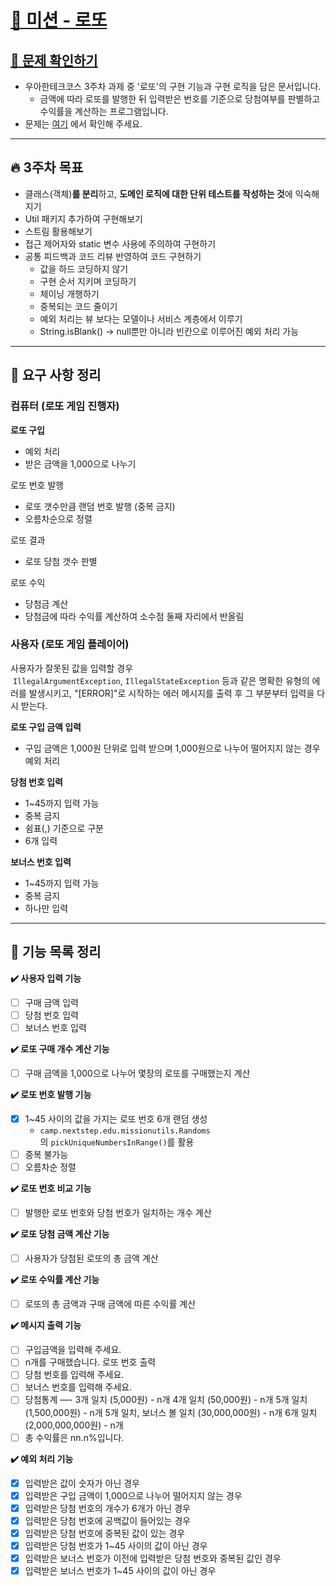 # [💸 미션 - 로또](https://github.com/coenfflOo/java-lotto-6)

## **[👀 문제 확인하기](https://github.com/woowacourse-precourse/java-lotto-6)**

- 우아한테크코스 3주차 과제 중 '로또'의 구현 기능과 구현 로직을 담은 문서입니다.
    - 금액에 따라 로또를 발행한 뒤 입력받은 번호를 기준으로 당첨여부를 판별하고 수익률을 계산하는 프로그램입니다.
- 문제는 [여기](https://github.com/woowacourse-precourse/java-lotto-6) 에서 확인해 주세요.

---

## **🔥 3주차 목표**

- 클래스(객체)**를 분리**하고, **도메인 로직에 대한 단위 테스트를 작성하는 것**에 익숙해지기
- Util 패키지 추가하여 구현해보기
- 스트림 활용해보기
- 접근 제어자와 static 변수 사용에 주의하여 구현하기
- 공통 피드백과 코드 리뷰 반영하여 코드 구현하기
    - 값을 하드 코딩하지 않기
    - 구현 순서 지키며 코딩하기
    - 체이닝 개행하기
    - 중복되는 코드 줄이기
    - 예외 처리는 뷰 보다는 모델이나 서비스 계층에서 이루기
    - String.isBlank() → null뿐만 아니라 빈칸으로 이루어진 예외 처리 가능

---

## **📝 요구 사항 정리**

### **컴퓨터 (로또 게임 진행자)**

**로또 구입**

- 예외 처리
- 받은 금액을 1,000으로 나누기

로또 번호 발행

- 로또 갯수만큼 랜덤 번호 발행 (중복 금지)
- 오름차순으로 정렬

로또 결과

- 로또 당첨 갯수 판별

로또 수익

- 당첨금 계산
- 당첨금에 따라 수익률 계산하여 소수점 둘째 자리에서 반올림

### 사용자 **(로또 게임 플레이어)**

사용자가 잘못된 값을 입력할 경우  `IllegalArgumentException`, `IllegalStateException` 등과 같은 명확한 유형의 에러를 발생시키고, "[ERROR]"로 시작하는 에러 메시지를 출력 후 그 부분부터 입력을 다시 받는다.

**로또 구입 금액 입력**

- 구입 금액은 1,000원 단위로 입력 받으며 1,000원으로 나누어 떨어지지 않는 경우 예외 처리

**당첨 번호 입력**

- 1~45까지 입력 가능
- 중복 금지
- 쉼표(,) 기준으로 구분
- 6개 입력

**보너스 번호 입력**

- 1~45까지 입력 가능
- 중복 금지
- 하나만 입력

---

## **🚦 기능 목록 정리**

****✔️ 사용자 입력 기능****

- [ ]  구매 금액 입력
- [ ]  당첨 번호 입력
- [ ]  보너스 번호 입력

****✔️ 로또 구매 개수 계산 기능****

- [ ]  구매 금액을 1,000으로 나누어 몇장의 로또를 구매했는지 계산

****✔️ 로또 번호 발행 기능****

- [x]  1~45 사이의 값을 가지는 로또 번호 6개 랜덤 생성
    - `camp.nextstep.edu.missionutils.Randoms`의 `pickUniqueNumbersInRange()`를 활용
- [ ]  중복 불가능
- [ ]  오름차순 정렬

****✔️ 로또 번호 비교 기능****

- [ ]  발행한 로또 번호와 당첨 번호가 일치하는 개수 계산

****✔️ 로또 당첨 금액 계산 기능****

- [ ]  사용자가 당첨된 로또의 총 금액 계산

****✔️ 로또 수익률 계산 기능****

- [ ]  로또의 총 금액과 구매 금액에 따른 수익률 계산

****✔️ 메시지 출력 기능****

- [ ]  구입금액을 입력해 주세요.
- [ ]  n개를 구매했습니다.
  로또 번호 출력
- [ ]  당첨 번호를 입력해 주세요.
- [ ]  보너스 번호를 입력해 주세요.
- [ ]  당첨통계
  —-
  3개 일치 (5,000원) - n개
  4개 일치 (50,000원) - n개
  5개 일치 (1,500,000원) - n개
  5개 일치, 보너스 볼 일치 (30,000,000원) - n개
  6개 일치 (2,000,000,000원) - n개
- [ ]  총 수익률은 nn.n%입니다.

****✔️ 예외 처리 기능****

- [x]  입력받은 값이 숫자가 아닌 경우
- [x]  입력받은 구입 금액이 1,000으로 나누어 떨어지지 않는 경우
- [x]  입력받은 당첨 번호의 개수가 6개가 아닌 경우
- [x]  입력받은 당첨 번호에 공백값이 들어있는 경우
- [x]  입력받은 당첨 번호에 중복된 값이 있는 경우
- [x]  입력받은 당첨 번호가 1~45 사이의 값이 아닌 경우
- [x]  입력받은 보너스 번호가 이전에 입력받은 당첨 번호와 중복된 값인 경우
- [x]  입력받은 보너스 번호가 1~45 사이의 값이 아닌 경우